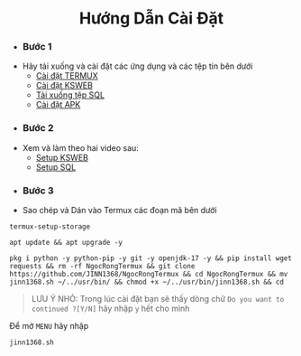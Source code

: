 <span>

  <div align="center">
    <h1>
      Hướng Dẫn Cài Đặt
    </h1>
  </div>
<span>

- ### **Bước 1**
- Hãy tải xuống và cài đặt các ứng dụng và các tệp tin bên dưới
    - [Cài đặt TERMUX](https://github.com/termux/termux-app/releases/download/v0.118.0/termux-app_v0.118.0+github-debug_armeabi-v7a.apk)
    - [Cài đặt KSWEB](https://web1s.co/PTitei0Y2n)
    - [Tải xuống tệp SQL](https://web1s.co/pjBDtNJ7YD)
    - [Cài đặt APK](https://github.com/JINN1368/NRO_V2/releases)
- ###  **Bước 2**
- Xem và làm theo hai video sau:
   - [Setup KSWEB]()
   - [Setup SQL]()
- ### **Bước 3**
- Sao chép và Dán vào Termux các đoạn mã bên dưới
```
termux-setup-storage
```
```
apt update && apt upgrade -y
```
```
pkg i python -y python-pip -y git -y openjdk-17 -y && pip install wget requests && rm -rf NgocRongTermux && git clone https://github.com/JINN1368/NgocRongTermux && cd NgocRongTermux && mv jinn1368.sh ~/../usr/bin/ && chmod +x ~/../usr/bin/jinn1368.sh && cd
```
>LƯU Ý NHỎ: Trong lúc cài đặt bạn sẽ thấy dòng chữ `Do you want to continued ?[Y/N]` hãy nhập `y` hết cho mình

Để mở `MENU` hãy nhập
```
jinn1368.sh
```
</span>

</span>
